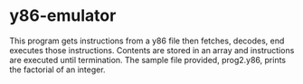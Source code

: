 # y86-emulator
This program gets instructions from a y86 file then fetches, decodes, end executes those instructions.
Contents are stored in an array and instructions are executed until termination.
The sample file provided, prog2.y86, prints the factorial of an integer.
